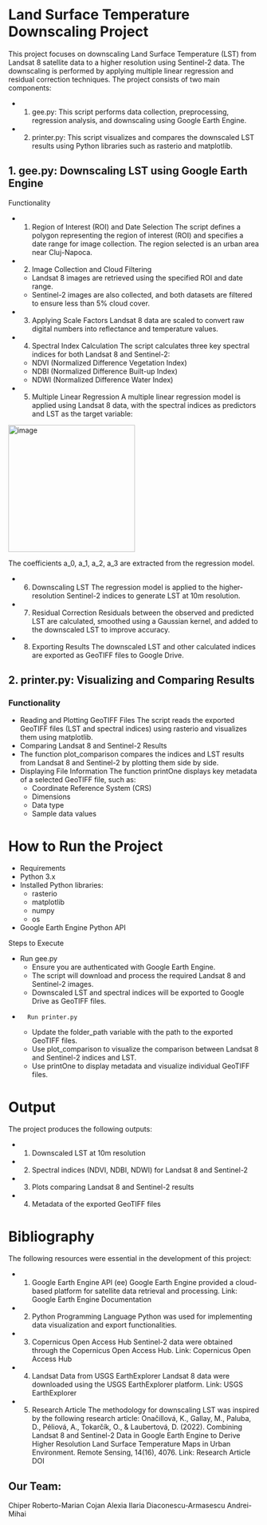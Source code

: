 # Land Surface Temperature Downscaling Project

This project focuses on downscaling Land Surface Temperature (LST) from Landsat 8 satellite data to a higher resolution using Sentinel-2 data. The downscaling is performed by applying multiple linear regression and residual correction techniques. The project consists of two main components:
-	1.	gee.py: This script performs data collection, preprocessing, regression analysis, and downscaling using Google Earth Engine.
-	2.	printer.py: This script visualizes and compares the downscaled LST results using Python libraries such as rasterio and matplotlib.

 ## 1. gee.py: Downscaling LST using Google Earth Engine

Functionality
-	1.	Region of Interest (ROI) and Date Selection
The script defines a polygon representing the region of interest (ROI) and specifies a date range for image collection. The region selected is an urban area near Cluj-Napoca.
-	2.	Image Collection and Cloud Filtering
	-	Landsat 8 images are retrieved using the specified ROI and date range.
	-	Sentinel-2 images are also collected, and both datasets are filtered to ensure less than 5% cloud cover.
-	3.	Applying Scale Factors
Landsat 8 data are scaled to convert raw digital numbers into reflectance and temperature values.
-	4.	Spectral Index Calculation
The script calculates three key spectral indices for both Landsat 8 and Sentinel-2:
	-	NDVI (Normalized Difference Vegetation Index)
	-	NDBI (Normalized Difference Built-up Index)
	-	NDWI (Normalized Difference Water Index)
-	5.	Multiple Linear Regression
A multiple linear regression model is applied using Landsat 8 data, with the spectral indices as predictors and LST as the target variable:


<img width="254" alt="image" src="https://github.com/user-attachments/assets/0c064fe6-4105-4a76-bc02-891755ac9f00" />


The coefficients a_0, a_1, a_2, a_3 are extracted from the regression model.
-	6.	Downscaling LST
The regression model is applied to the higher-resolution Sentinel-2 indices to generate LST at 10m resolution.
-	7.	Residual Correction
Residuals between the observed and predicted LST are calculated, smoothed using a Gaussian kernel, and added to the downscaled LST to improve accuracy.
-	8.	Exporting Results
The downscaled LST and other calculated indices are exported as GeoTIFF files to Google Drive.

## 2. printer.py: Visualizing and Comparing Results

### Functionality
- Reading and Plotting GeoTIFF Files
The script reads the exported GeoTIFF files (LST and spectral indices) using rasterio and visualizes them using matplotlib.
- Comparing Landsat 8 and Sentinel-2 Results
- The function plot_comparison compares the indices and LST results from Landsat 8 and Sentinel-2 by plotting them side by side.
- Displaying File Information
The function printOne displays key metadata of a selected GeoTIFF file, such as:
	- 	Coordinate Reference System (CRS)
	- 	Dimensions
	- 	Data type
	- 	Sample data values

# How to Run the Project

- Requirements
- Python 3.x
- Installed Python libraries:
	-	rasterio
	-	matplotlib
	-	numpy
	-	os
- Google Earth Engine Python API

Steps to Execute
-	Run gee.py
	-	Ensure you are authenticated with Google Earth Engine.
	-	The script will download and process the required Landsat 8 and Sentinel-2 images.
	-	Downscaled LST and spectral indices will be exported to Google Drive as GeoTIFF files.
-		Run printer.py
  	- Update the folder_path variable with the path to the exported GeoTIFF files.
	-	Use plot_comparison to visualize the comparison between Landsat 8 and Sentinel-2 indices and LST.
	-	Use printOne to display metadata and visualize individual GeoTIFF files.

# Output

The project produces the following outputs:
-	1.	Downscaled LST at 10m resolution
-	2.	Spectral indices (NDVI, NDBI, NDWI) for Landsat 8 and Sentinel-2
-	3.	Plots comparing Landsat 8 and Sentinel-2 results
-	4.	Metadata of the exported GeoTIFF files

# Bibliography

The following resources were essential in the development of this project:
-	1.	Google Earth Engine API (ee)
Google Earth Engine provided a cloud-based platform for satellite data retrieval and processing.
Link: Google Earth Engine Documentation
-	2.	Python Programming Language
Python was used for implementing data visualization and export functionalities.
-	3.	Copernicus Open Access Hub
Sentinel-2 data were obtained through the Copernicus Open Access Hub.
Link: Copernicus Open Access Hub
-	4.	Landsat Data from USGS EarthExplorer
Landsat 8 data were downloaded using the USGS EarthExplorer platform.
Link: USGS EarthExplorer
-	5.	Research Article
The methodology for downscaling LST was inspired by the following research article:
Onačillová, K., Gallay, M., Paluba, D., Péliová, A., Tokarčík, O., & Laubertová, D. (2022). Combining Landsat 8 and Sentinel-2 Data in Google Earth Engine to Derive Higher Resolution Land Surface Temperature Maps in Urban Environment. Remote Sensing, 14(16), 4076.
Link: Research Article DOI

## Our Team:
Chiper Roberto-Marian
Cojan Alexia Ilaria
Diaconescu-Armasescu Andrei-Mihai
